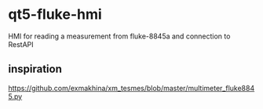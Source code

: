 # qt5-fluke-hmi
HMI for reading a measurement from fluke-8845a and connection to RestAPI

## inspiration
https://github.com/exmakhina/xm_tesmes/blob/master/multimeter_fluke8845.py
